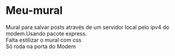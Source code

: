 # Meu-mural
Mural para salvar posts através de um servidor local pelo ipv4 do modem.Usando pacote express.<br>
Falta estilizar o mural com css<br>
Só roda na porta do Modem
